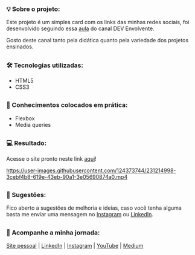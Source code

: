 ### 💡 Sobre o projeto:

Este projeto é um simples card com os links das minhas redes sociais, foi desenvolvido seguindo essa [aula](https://youtu.be/lqWIdekLaqs) do canal DEV Envolvente.

Gosto deste canal tanto pela didática quanto pela variedade dos projetos ensinados.

##

### 🛠 Tecnologias utilizadas:

- HTML5
- CSS3

##

### 📝 Conhecimentos colocados em prática:

- Flexbox
- Media queries

##

### 💻 Resultado:

Acesse o site pronto neste link [aqui](https://oliveltonsantos.github.io/card-links)!

https://user-images.githubusercontent.com/124373744/231214998-3cebf4b8-619e-43eb-90a1-3e05690874a0.mp4

##

### 💬 Sugestões:

Fico aberto a sugestões de melhoria e ideias, caso você tenha alguma basta me enviar uma mensagem no [Instagram](https://www.instagram.com/navegandoemc0d1gos) ou [LinkedIn](https://www.linkedin.com/in/olivelton-santos).

##

### 📱 Acompanhe a minha jornada:

[Site pessoal](https://oliveltonsantos.github.io/portfolio/) | [LinkedIn](https://www.linkedin.com/in/olivelton-santos) | [Instagram](https://www.instagram.com/navegandoemc0d1gos/) | [YouTube](https://www.youtube.com/@navegandoemc0d1gos) | [Medium](https://medium.com/@olivelton.santos)
